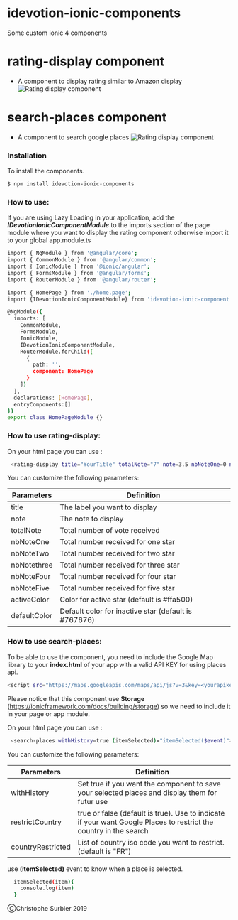 # idevotion-ionic-components

Some custom ionic 4 components

# rating-display component

  - A component to display rating similar to Amazon display
 ![Rating display component](https://www.idevotion.fr/images/ratingDisplayComponent.png)
# search-places component

  - A component to search google places 
 ![Rating display component](https://www.idevotion.fr/images/searchGooglePlaces.gif)
 
### Installation

To install the components.

```sh
$ npm install idevotion-ionic-components
```
### How to use:
If you are using Lazy Loading in your application, add the ***IDevotionIonicComponentModule***  to the imports section of the page module where you want to display the rating component otherwise import it to your global app.module.ts

```sh
import { NgModule } from '@angular/core';
import { CommonModule } from '@angular/common';
import { IonicModule } from '@ionic/angular';
import { FormsModule } from '@angular/forms';
import { RouterModule } from '@angular/router';

import { HomePage } from './home.page';
import {IDevotionIonicComponentModule} from 'idevotion-ionic-component'

@NgModule({
  imports: [
    CommonModule,
    FormsModule,
    IonicModule,
    IDevotionIonicComponentModule,
    RouterModule.forChild([
      {
        path: '',
        component: HomePage
      }
    ])
  ],
  declarations: [HomePage],
  entryComponents:[]
})
export class HomePageModule {}
```

### How to use rating-display:
On your html page you can use :
```sh
 <rating-display title="YourTitle" totalNote="7" note=3.5 nbNoteOne=0 nbNoteTwo=1 nbNoteThree=3 nbNoteFour=1 nbNote5=2></rating-display>
```
You can customize the following parameters:


| Parameters | Definition |
| ------ | ------ |
| title | The label you want to display |
| note | The note to display |
| totalNote | Total number of vote received |
| nbNoteOne | Total number received for one star  |
| nbNoteTwo | Total number received for two star  |
| nbNotethree | Total number received for three star  |
| nbNoteFour | Total number received for four star  |
| nbNoteFive | Total number received for five star  |
| activeColor | Color for active star (default is #ffa500)  |
| defaultColor | Default color for inactive star (default is #767676)  |


### How to use search-places:

To be able to use the component, you need to include the Google Map library to your **index.html** of your app with a valid API KEY for using places api.

```sh
<script src="https://maps.googleapis.com/maps/api/js?v=3&key=<yourapikey>&libraries=places"></script>
```

Please notice that this component use **Storage** (https://ionicframework.com/docs/building/storage) so we need to include it in your page or app module.

On your html page you can use :
```sh
 <search-places withHistory=true (itemSelected)="itemSelected($event)"></search-places>
```
You can customize the following parameters:


| Parameters | Definition |
| ------ | ------ |
| withHistory | Set true if you want the component to save your selected places and display them for futur use |
| restrictCountry | true or false (default is true). Use to indicate if your want Google Places to restrict the country in the search |
| countryRestricted | List of country iso code you want to restrict. (default is "FR") |

use **(itemSelected)** event to know when a place is selected.

```sh
  itemSelected(item){
    console.log(item)
  }
 ```
 
 
ⒸChristophe Surbier 2019


